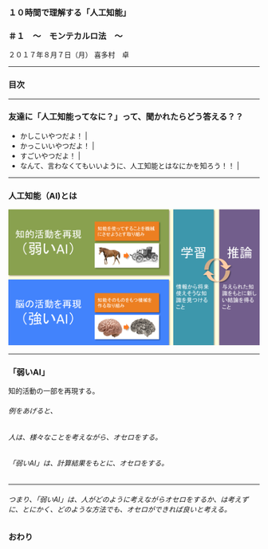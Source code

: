 ### １０時間で理解する「人工知能」
### ＃１　〜　モンテカルロ法　〜

２０１７年８月７日（月）
喜多村　卓


---

### 目次

---


### 友達に「人工知能ってなに？」って、聞かれたらどう答える？？

- かしこいやつだよ！ |
- かっこいいやつだよ！ |
- すごいやつだよ！ |
- なんて、言わなくてもいいように、人工知能とはなにかを知ろう！！ |

---


### 人工知能（AI)とは

![人工知能とは何？](image/what-ai.png)


---

### 「弱いAI」

知的活動の一部を再現する。

###### 例をあげると、

###### 人は、様々なことを考えながら、オセロをする。

###### 「弱いAI」は、計算結果をもとに、オセロをする。

---

###### つまり、「弱いAI」は、人がどのように考えながらオセロをするか、は考えずに、とにかく、どのような方法でも、オセロができれば良いと考える。




### おわり
